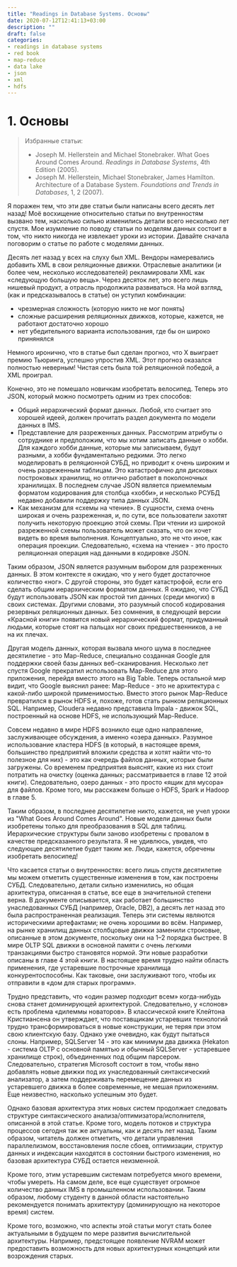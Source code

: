 ```yaml
---
title: "Readings in Database Systems. Основы"
date: 2020-07-12T12:41:13+03:00
description: ""
draft: false
categories:
- readings in database systems
- red book
- map-reduce
- data lake
- json
- xml
- hdfs
---
```


# 1. Основы

> Избранные статьи:
>
> - Joseph M. Hellerstein and Michael Stonebraker. What Goes Around Comes
>   Around. *Readings in Database Systems*, 4th Edition (2005).
> - Joseph M. Hellerstein, Michael Stonebraker, James Hamilton. Architecture of
>   a Database System. *Foundations and Trends in Databases*, 1, 2 (2007).

Я поражен тем, что эти две статьи были написаны всего десять лет назад! Моё
восхищение относительно статьи по внутренностям вызвано тем, насколько сильно
изменились детали всего несколько лет спустя. Мое изумление по поводу статьи по
моделям данных состоит в том, что никто никогда не извлекает уроки из истории.
Давайте сначала поговорим о статье по работе с моделями данных.

Десять лет назад у всех на слуху был XML. Вендоры намеревались добавить XML в
свои реляционные движки. Отраслевые аналитики (и более чем, несколько
исследователей) рекламировали XML как «следующую большую вещь». Через десяток
лет, это всего лишь нишевый продукт, а отрасль продолжила развиваться. На мой
взгляд, (как и предсказывалось в статье) он уступил комбинации:

- чрезмерная сложность (которую никто не мог понять)
- сложные расширения реляционных движков, которые, кажется, не работают
  достаточно хорошо
- нет убедительного варианта использования, где бы он широко принянялся

Немного иронично, что в статье был сделан прогноз, что X выиграет премию
Тьюринга, успешно упростив XML. Этот прогноз оказался полностью неверным!
Чистая сеть была той реляционной победой, а XML проиграл.

Конечно, это не помешало новичкам изобретать велосипед. Теперь это JSON, который
можно посмотреть одним из трех способов:

- Общий иерархический формат данных. Любой, кто считает это хорошей идеей,
  должен прочитать раздел документа по модели данных в IMS.
- Представление для разреженных данных. Рассмотрим атрибуты о сотруднике и
  предположим, что мы хотим записать данные о хобби. Для каждого хобби данные,
  которые мы записываем, будут разными, а хобби фундаментально редкими. Это
  легко моделировать в реляционной СУБД, но приводит к очень широким и очень
  разреженным таблицам. Это катастрофично для дисковых построковых хранилищ, но
  отлично работает в поколоночных хранилищах. В последнем случае JSON является
  приемлемым форматом кодирования для столбца «хобби», и несколько РСУБД недавно
  добавили поддержку типа данных JSON.
- Как механизм для «схемы на чтение». В сущности, схема очень широкая и очень
  разреженная, и, по сути, все пользователи захотят получить некоторую проекцию
  этой схемы. При чтении из широкой разреженной схемы пользователь может
  сказать, что он хочет видеть во время выполнения. Концептуально, это не что
  иное, как операция проекции. Следовательно, «схема на чтение» - это просто
  реляционная операция над данными в кодировке JSON.

Таким образом, JSON является разумным выбором для разреженных данных. В этом
контексте я ожидаю, что у него будет достаточное количество «ног». С другой
стороны, это будет катастрофой, если его сделать общим иерархическим форматом
данных. Я ожидаю, что СУБД будут использовать JSON как простой тип данных
(среди многих) в своих системах. Другими словами, это разумный способ
кодирования резервных реляционных данных. Без сомнения, в следующей версии
«Красной книги» появится новый иерархический формат, придуманный людьми, которые
стоят на пальцах ног своих предшественников, а не на их плечах.

Другая модель данных, которая вызвала много шума в последнее десятилетие - это
Map-Reduce, специально созданная Google для поддержки своей базы данных
веб-сканирования. Несколько лет спустя Google прекратил использовать Map-Reduce
для этого приложения, перейдя вместо этого на Big Table. Теперь остальной мир
видит, что Google выяснил ранее: Map-Reduce - это не архитектура с какой-либо
широкой применимостью. Вместо этого рынок Map-Reduce превратился в рынок HDFS и,
похоже, готов стать рынком реляционных SQL. Например, Cloudera недавно
представила Impala - движок SQL, построенный на основе HDFS, не использующий
Map-Reduce.

Совсем недавно в мире HDFS возникло еще одно направление, заслуживающее
обсуждения, а именно «озера данных». Разумное использование кластера HDFS (в
который, в настоящее время, большинство предприятий вложили средства и хотят найти
что-то полезное для них) - это как очередь файлов данных, которые были
загружены. Со временем предприятия выяснят, какие из них стоит потратить на
очистку (оценка данных; рассматривается в главе 12 этой книги). Следовательно,
озеро данных - это просто «ящик для мусора» для файлов. Кроме того, мы расскажем
больше о HDFS, Spark и Hadoop в главе 5.

Таким образом, в последнее десятилетие никто, кажется, не учел уроки из "What
Goes Around Comes Around".  Новые модели данных были изобретены только для
преобразования в SQL для таблиц. Иерархические структуры были заново изобретены
с провалом в качестве предсказанного результата. Я не удивлюсь, увидев, что
следующее десятилетие будет таким же. Люди, кажется, обречены изобретать велосипед!

Что касается статьи о внутренностях: всего лишь спустя десятилетие мы можем
отметить существенные изменения в том, как построены СУБД. Следовательно, детали
сильно изменились, но общая архитектура, описанная в статье, все еще в
значительной степени верна. В документе описывается, как работает большинство
унаследованных СУБД (например, Oracle, DB2), а десять лет назад это была
распространенная реализация. Теперь эти системы являются историческими
артефактами; не очень хорошими во всём. Например, на рынке хранилищ данных
столбцовые движки заменили строковые, описанные в этом документе, поскольку
они на 1–2 порядка быстрее. В мире OLTP SQL движки в основной памяти с очень
легкими транзакциями быстро становятся нормой. Эти новые разработки описаны
в главе 4 этой книги. В настоящее время трудно найти область применения, где
устаревшие построчные хранилища конкурентоспособны. Как таковые, они заслуживают
того, чтобы их отправили в «дом для старых программ».
 
Трудно представить, что «один размер подходит всем» когда-нибудь снова станет
доминирующей архитектурой. Следовательно, у «слонов» есть проблема «дилеммы
новаторов». В классической книге Клейтона Кристиансена он утверждает, что
поставщикам устаревших технологий трудно трансформироваться в новые конструкции,
не теряя при этом свою клиентскую базу. Однако уже очевидно, как будут пытаться
слоны. Например, SQLServer 14 - это как минимум два движка (Hekaton - система
OLTP с основной памятью и обычный SQLServer - устаревшее хранилище строк),
объединенных под общим парсером. Следовательно, стратегия Microsoft состоит в
том, чтобы явно добавлять новые движки под их унаследованный синтаксический
анализатор, а затем поддерживать перемещение данных из устаревшего движка в
более современные, не мешая приложениям. Еще неизвестно, насколько успешным это
будет.

Однако базовая архитектура этих новых систем продолжает следовать структуре
синтаксического анализа/оптимизатора/исполнителя, описанной в этой статье.
Кроме того, модель потоков и структура процессов сегодня так же актуальны, как и
десять лет назад. Таким образом, читатель должен отметить, что детали управления
параллелизмом, восстановления после сбоев, оптимизации, структур данных и
индексации находятся в состоянии быстрого изменения, но базовая архитектура СУБД
остается неизменной.

Кроме того, этим устаревшим системам потребуется много времени, чтобы умереть.
На самом деле, все еще существует огромное количество данных IMS в
промышленном использовании. Таким образом, любому студенту в данной области
настоятельно рекомендуется понимать архитектуру (доминирующую на некоторое
время) систем.

Кроме того, возможно, что аспекты этой статьи могут стать более актуальными в
будущем по мере развития вычислительной архитектуры. Например, предстоящее
появление NVRAM может предоставить возможность для новых архитектурных концепций
или возрождения старых.
